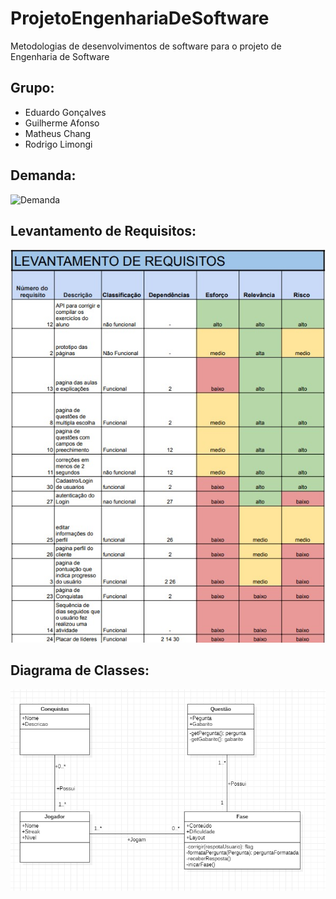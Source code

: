 # ProjetoEngenhariaDeSoftware
Metodologias de desenvolvimentos de software para o projeto de Engenharia de Software


## Grupo:
- Eduardo Gonçalves
- Guilherme Afonso
- Matheus Chang
- Rodrigo Limongi

## Demanda:
![Demanda](https://github.com/ChangProg/ProjetoEngenhariaDeSoftware/blob/main/img/Engenharia%20de%20Software%20-%20TG1.png)

## Levantamento de Requisitos:
![Requisitos](https://github.com/matheuschang/ProjetoEngenhariaDeSoftware/blob/main/img/requisitos.jpeg)

## Diagrama de Classes:
![DiagramaClasses](https://github.com/matheuschang/ProjetoEngenhariaDeSoftware/blob/main/img/classDiag.png)
